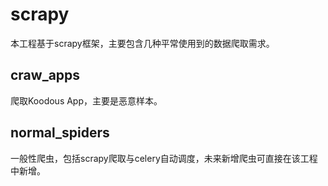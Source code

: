 # scrapy
本工程基于scrapy框架，主要包含几种平常使用到的数据爬取需求。

## craw_apps
爬取Koodous App，主要是恶意样本。

## normal_spiders
一般性爬虫，包括scrapy爬取与celery自动调度，未来新增爬虫可直接在该工程中新增。
